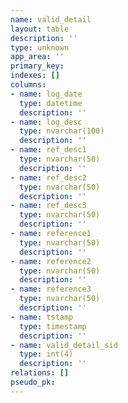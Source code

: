 ```yaml
---
name: valid_detail
layout: table
description: ''
type: unknown
app_area: ''
primary_key: 
indexes: []
columns:
- name: log_date
  type: datetime
  description: ''
- name: log_desc
  type: nvarchar(100)
  description: ''
- name: ref_desc1
  type: nvarchar(50)
  description: ''
- name: ref_desc2
  type: nvarchar(50)
  description: ''
- name: ref_desc3
  type: nvarchar(50)
  description: ''
- name: reference1
  type: nvarchar(50)
  description: ''
- name: reference2
  type: nvarchar(50)
  description: ''
- name: reference3
  type: nvarchar(50)
  description: ''
- name: tstamp
  type: timestamp
  description: ''
- name: valid_detail_sid
  type: int(4)
  description: ''
relations: []
pseudo_pk: 
---
```



